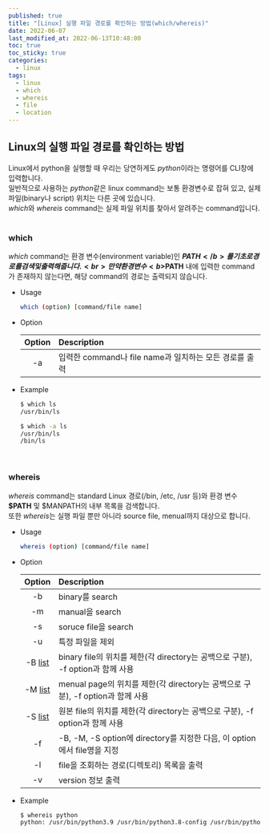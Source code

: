 ```yaml
---
published: true
title: "[Linux] 실행 파일 경로를 확인하는 방법(which/whereis)"
date: 2022-06-07
last_modified_at: 2022-06-13T10:48:00
toc: true
toc_sticky: true
categories:
  - linux
tags:
  - linux
  - which
  - whereis
  - file
  - location
---
```


## Linux의 실행 파일 경로를 확인하는 방법
Linux에서 python을 실행할 때 우리는 당연하게도 <i>python</i>이라는 명령어를 CLI창에 입력합니다. <br>
일반적으로 사용하는 <i>python</i>같은 linux command는 보통 환경변수로 잡혀 있고, 실제 파일(binary나 script) 위치는 다른 곳에 있습니다. <br>
<i>which</i>와 <i>whereis</i> command는 실제 파일 위치를 찾아서 알려주는 command입니다.<br><br>

### which
<i>which</i> command는 환경 변수(environment variable)인 <b>$PATH</b>를 기초로 경로를 검색 및 출력해줍니다.<br>
만약 환경 변수 <b>$PATH</b> 내에 입력한 command가 존재하지 않는다면, 해당 command의 경로는 출력되지 않습니다.<br>

- Usage
  ```sh
  which (option) [command/file name]
  ```
- Option
  
  | Option | Description |
  | :--------: | :------------------------------------------- |
  | -a | 입력한 command나 file name과 일치하는 모든 경로를 출력 |

- Example
  ```sh
  $ which ls
  /usr/bin/ls
  ```

  ```sh
  $ which -a ls
  /usr/bin/ls
  /bin/ls
  ```
<br>

### whereis
<i>whereis</i> command는 standard Linux 경로(/bin, /etc, /usr 등)와 환경 변수 <b>$PATH</b> 및 $MANPATH의 내부 목록을 검색합니다.<br>
또한 <i>whereis</i>는 실행 파일 뿐만 아니라 source file, menual까지 대상으로 합니다. <br>

- Usage
  ```sh
  whereis (option) [command/file name]
  ```
- Option

  | Option | Description |
  | :--------: | :------------------------------------------- |
  | -b | binary를 search |
  | -m | manual을 search |
  | -s | soruce file을 search |
  | -u | 특정 파일을 제외 |
  | -B <u>list</u> | binary file의 위치를 제한(각 directory는 공백으로 구분), -f option과 함께 사용 |
  | -M <u>list</u> | menual page의 위치를 제한(각 directory는 공백으로 구분), -f option과 함께 사용 |
  | -S <u>list</u> | 원본 file의 위치를 제한(각 directory는 공백으로 구분), -f option과 함께 사용 |
  | -f | -B, -M, -S option에 directory를 지정한 다음, 이 option에서 file명을 지정 |
  | -l | file을 조회하는 경로(디렉토리) 목록을 출력 |
  | -v | version 정보 출력 |

- Example
  ```sh
  $ whereis python
  python: /usr/bin/python3.9 /usr/bin/python3.8-config /usr/bin/python3.8 /usr/lib/python3.9 /usr/lib/python2.7 /usr/lib/python3.8 /etc/python3.9 /etc/python3.8 /usr/local/lib/python3.9 /usr/local/lib/python3.8 /usr/include/python3.8
  ```
